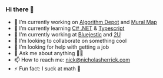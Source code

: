 ### Hi there 👋

- 🔭 I’m currently working on [Algorithm Depot](https://github.com/nicholasherrick/algorithm-depot-js) and [Mural Map](https://github.com/nicholasherrick/mural-map-frontend)
- 🌱 I’m currently learning [C# .NET](https://docs.microsoft.com/en-us/dotnet/csharp/) & [Typescript](https://www.typescriptlang.org/)
- 💼 I'm currently working at [Bluejestic](https://www.bluejestic.com/) and [2U](https://2u.com/)
- 👯 I’m looking to collaborate on something cool
- 🤔 I’m looking for help with getting a job
- 💬 Ask me about anything 🤷‍♂️
- 📫 How to reach me: [nick@nicholasherrick.com](https://nicholasherrick.com/)
- ⚡ Fun fact: I suck at math 👿
